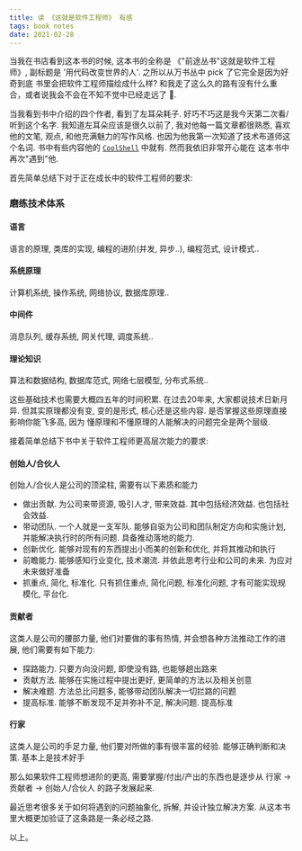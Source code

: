 ```yaml
---
title: 读 《这就是软件工程师》 有感
tags: book notes
date: 2021-02-28
---
```


当我在书店看到这本书的时候, 这本书的全称是 《"前途丛书"这就是软件工程师》, 副标题是 '用代码改变世界的人'. 之所以从万书丛中 pick 了它完全是因为好奇到底
书里会把软件工程师描绘成什么样? 和我走了这么久的路有没有什么重合，或者说我会不会在不知不觉中已经走远了 🌚.

当我看到书中介绍的四个作者, 看到了左耳朵耗子. 好巧不巧这是我今天第二次看/听到这个名字. 我知道左耳朵应该是很久以前了, 我对他每一篇文章都很熟悉, 喜欢他的文笔, 观点,
和他充满魅力的写作风格. 也因为他我第一次知道了技术布道师这个名词. 书中有些内容他的 [`CoolShell`](https://coolshell.cn/) 中就有. 然而我依旧非常开心能在
这本书中再次"遇到"他.

首先简单总结下对于正在成长中的软件工程师的要求:
### 磨练技术体系
#### 语言
语言的原理, 类库的实现, 编程的进阶(并发, 异步..), 编程范式, 设计模式..

#### 系统原理
计算机系统, 操作系统, 网络协议, 数据库原理..

#### 中间件
消息队列, 缓存系统, 网关代理, 调度系统..

#### 理论知识
算法和数据结构, 数据库范式, 网络七层模型, 分布式系统..

这些基础技术也需要大概四五年的时间积累. 在过去20年来, 大家都说技术日新月异. 但其实原理都没有变, 变的是形式, 核心还是这些内容. 是否掌握这些原理直接影响你能飞多高, 因为
懂原理和不懂原理的人能解决的问题完全是两个层级.

接着简单总结下书中关于软件工程师更高层次能力的要求:
#### 创始人/合伙人
创始人/合伙人是公司的顶梁柱, 需要有以下素质和能力

* 做出贡献. 为公司来带资源, 吸引人才, 带来效益. 其中包括经济效益. 也包括社会效益.
* 带动团队. 一个人就是一支军队. 能够自驱为公司和团队制定方向和实施计划, 并能解决执行时的所有问题. 具备推动落地的能力.
* 创新优化. 能够对现有的东西提出小而美的创新和优化, 并将其推动和执行
* 前瞻能力. 能够感知行业变化, 技术潮流. 并依此思考行业和公司的未来. 为应对未来做好准备
* 抓重点, 简化, 标准化. 只有抓住重点, 简化问题, 标准化问题, 才有可能实现规模化, 平台化.

#### 贡献者
这类人是公司的腰部力量, 他们对要做的事有热情, 并会想各种方法推动工作的进展, 他们需要有如下能力:

* 探路能力. 只要方向没问题, 即使没有路, 也能够趟出路来
* 贡献方法. 能够在实施过程中提出更好, 更简单的方法以及相关创意
* 解决难题. 方法总比问题多, 能够带动团队解决一切拦路的问题
* 提高标准. 能够不断发现不足并弥补不足, 解决问题. 提高标准

#### 行家
这类人是公司的手足力量, 他们要对所做的事有很丰富的经验. 能够正确判断和决策.
基本上是技术好手

那么如果软件工程师想进阶的更高, 需要掌握/付出/产出的东西也是逐步从 行家 -> 贡献者 -> 创始人/合伙人 的路子发展起来.

最近思考很多关于如何将遇到的问题抽象化, 拆解, 并设计独立解决方案. 从这本书里大概更加验证了这条路是一条必经之路.

以上。







